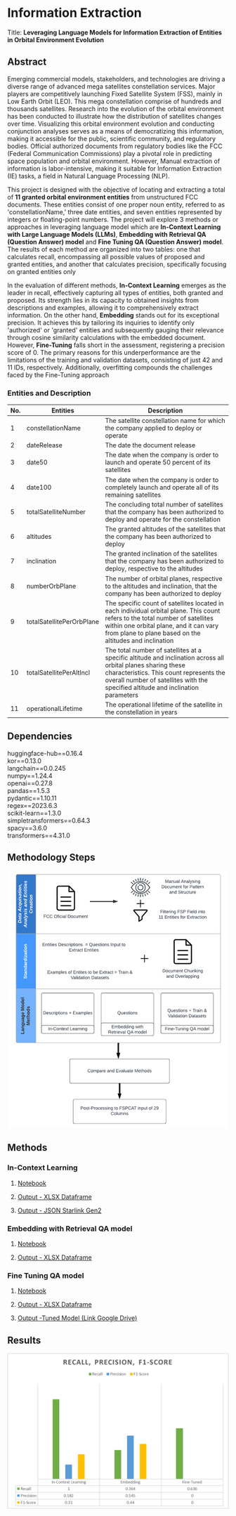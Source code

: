 # Information Extraction
 Title: **Leveraging Language Models for Information Extraction of Entities in Orbital Environment Evolution**
## Abstract
Emerging commercial models, stakeholders, and technologies are driving a diverse range of advanced mega satellites constellation services. Major players are competitively launching Fixed Satellite System (FSS), mainly in Low Earth Orbit (LEO). This mega constellation comprise of hundreds and thousands satellites.
Research into the evolution of the orbital environment has been conducted to illustrate how the distribution of satellites changes over time. Visualizing this orbital environment evolution and conducting conjunction analyses serves as a means of democratizing this information, making it accessible for the public, scientific community, and regulatory bodies. 
Official authorized documents from regulatory bodies like the FCC (Federal Communication Commissions) play a pivotal role in predicting space population and orbital environment. However, Manual extraction of information is labor-intensive, making it suitable for Information Extraction (IE) tasks, a field in Natural Language Processing (NLP).

This project is designed with the objective of locating and extracting a total of **11 granted orbital environment entities** from unstructured FCC documents. These entities consist of one proper noun entity, referred to as 'constellationName,' three date entities, and seven entities represented by integers or floating-point numbers.
The project will explore 3 methods or approaches in leveraging language model which are **In-Context Learning with Large Language Models (LLMs)**, **Embedding with Retrieval QA (Question Answer) model** and **Fine Tuning QA (Question Answer) model**. The results of each method are organized into two tables: one that calculates recall, encompassing all possible values of proposed and granted entities, and another that calculates precision, specifically focusing on granted entities only

In the evaluation of different methods, **In-Context Learning** emerges as the leader in recall, effectively capturing all types of entities, both granted and proposed. Its strength lies in its capacity to obtained insights from descriptions and examples, allowing it to comprehensively extract information. On the other hand, **Embedding** stands out for its exceptional precision. It achieves this by tailoring its inquiries to identify only 'authorized' or 'granted' entities and subsequently gauging their relevance through cosine similarity calculations with the embedded document. However, **Fine-Tuning** falls short in the assessment, registering a precision score of 0. The primary reasons for this underperformance are the limitations of the training and validation datasets, consisting of just 42 and 11 IDs, respectively. Additionally, overfitting compounds the challenges faced by the Fine-Tuning approach

### Entities and Description
| No. | Entities | Description |
| --------------- | --------------- | --------------- |
| 1    | constellationName    | The satellite constellation name for which the company applied to deploy or operate    |
| 2   | dateRelease    | The date the document release     |
| 3   | date50    | The date when the company is order to launch and operate 50 percent of its satellites     |
| 4   | date100   | The date when the company is order to completely launch and operate all of its remaining satellites     |
| 5    | totalSatelliteNumber     | The concluding total number of satellites that the company has been authorized to deploy and operate for the constellation     |
| 6    | altitudes    | The granted altitudes of the satellites that the company has been authorized to deploy    |
| 7    | inclination     | The granted inclination of the satellites that the company has been authorized to deploy, respective to the altitudes     |
| 8    | numberOrbPlane     | The number of orbital planes, respective to the altitudes and inclination, that the company has been authorized to deploy     |
| 9    | totalSatellitePerOrbPlane     | The specific count of satellites located in each individual orbital plane. This count refers to the total number of satellites within one orbital plane, and it can vary from plane to plane based on the altitudes and inclination    |
| 10   | totalSatellitePerAltIncl   | The total number of satellites at a specific altitude and inclination across all orbital planes sharing these characteristics. This count represents the overall number of satellites with the specified altitude and inclination parameters   |
| 11   | operationalLifetime   | The operational lifetime of the satellite in the constellation in years    |


## Dependencies
huggingface-hub==0.16.4 <br>
kor==0.13.0<br>
langchain==0.0.245<br>
numpy==1.24.4<br>
openai==0.27.8<br>
pandas==1.5.3<br>
pydantic==1.10.11<br>
regex==2023.6.3<br>
scikit-learn==1.3.0<br>
simpletransformers==0.64.3<br>
spacy==3.6.0<br>
transformers==4.31.0


## Methodology Steps
![Alt text](data/image/image.png)

## Methods
### In-Context Learning
1. [Notebook](https://github.com/AlinZohari/InformationExtraction/blob/main/001_InContext_Learning.ipynb)

2. [Output - XLSX Dataframe](https://github.com/AlinZohari/InformationExtraction/blob/main/001_InContext_Learning.ipynb)

3. [Output - JSON Starlink Gen2](https://github.com/AlinZohari/InformationExtraction/blob/main/output/Gen2_Starlink_gpt-3.5-turbo_data.json)

### Embedding with Retrieval QA model
1. [Notebook](https://github.com/AlinZohari/InformationExtraction/blob/main/002_Embedding.ipynb)

2. [Output - XLSX Dataframe](https://github.com/AlinZohari/InformationExtraction/blob/main/output/embedding_gen2_results.xlsx)


### Fine Tuning QA model
1. [Notebook](https://github.com/AlinZohari/InformationExtraction/blob/main/003_SQuAD_TuneQAmodel.ipynb)

2. [Output - XLSX Dataframe](https://github.com/AlinZohari/InformationExtraction/blob/main/output/tuned_gen2.xlsx)

3. [Output -Tuned Model (Link Google Drive)](https://drive.google.com/drive/folders/16RcXBTkrHYmvM0Xu4-X0b8mMT-LyJHN8?usp=sharing)

## Results
![Alt text](data/image/image-1.png)
